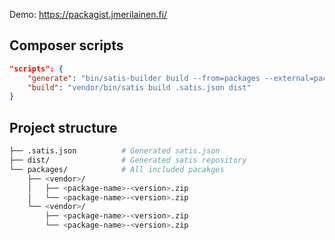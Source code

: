 Demo: https://packagist.jmerilainen.fi/

## Composer scripts
```json
"scripts": {
    "generate": "bin/satis-builder build --from=packages --external=packages/external.json --name=$SATIS_NAME --homepage=$SATIS_HOMEPAGE --output=.satis.json",
    "build": "vendor/bin/satis build .satis.json dist"
}
```

## Project structure
```sh
├── .satis.json          # Generated satis.json 
├── dist/                # Generated satis repository 
└── packages/            # All included pacakges
    ├── <vendor>/
    │   ├── <package-name>-<version>.zip
    │   └── <package-name>-<version>.zip
    └── <vendor>/
        ├── <package-name>-<version>.zip
        └── <package-name>-<version>.zip
```
